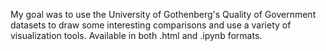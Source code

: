 My goal was to use the University of Gothenberg's Quality of Government datasets to draw some interesting comparisons and use a variety of visualization tools.
Available in both .html and .ipynb formats.
